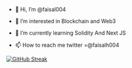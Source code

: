 - 👋 Hi, I’m @faisal004
- 👀 I’m interested in Blockchain and Web3
- 🌱 I’m currently learning Solidity And Next JS

- 📫 How to reach me twitter =@faisalh004 



[![GitHub Streak](https://streak-stats.demolab.com/?user=Faisal004&theme=dark)](https://git.io/streak-stats)

<!---
faisal004/faisal004 is a ✨ special ✨ repository because its `README.md` (this file) appears on your GitHub profile.
You can click the Preview link to take a look at your changes.
--->
